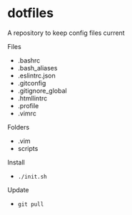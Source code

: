 # dotfiles
A repository to keep config files current

Files
 * .bashrc
 * .bash_aliases
 * .eslintrc.json
 * .gitconfig
 * .gitignore_global
 * .htmllintrc
 * .profile
 * .vimrc

Folders
 * .vim
 * scripts

Install
 * `./init.sh`

Update
 * `git pull`
